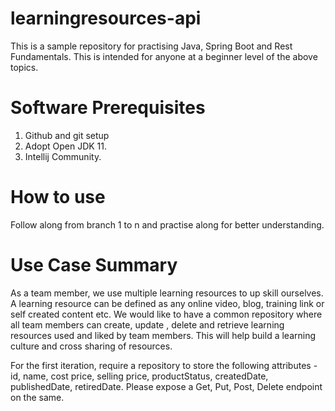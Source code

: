 # learningresources-api



This is a sample repository for practising Java, Spring Boot and Rest Fundamentals. This is intended for anyone at a beginner level of the above topics. 

# Software Prerequisites
1. Github and git setup
2. Adopt Open JDK 11.
3. Intellij Community.


# How to use 
Follow along from branch 1 to n and practise along for better understanding.


# Use Case Summary
As a team member, we use multiple learning resources to up skill ourselves. A learning resource can be defined as any online video, blog, training link or self created content etc. We would like to have a common repository where all team members can create, update , delete and retrieve learning resources used and liked by team members. This will help build a learning culture and cross sharing of resources.

For the first iteration, require a repository to store the following attributes - id, name, cost price, selling price, productStatus, createdDate, publishedDate, retiredDate. Please expose a Get, Put, Post, Delete endpoint on the same.
